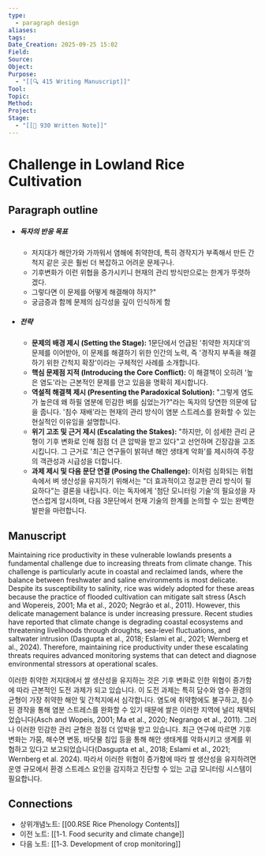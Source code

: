 ```yaml
---
type:
  - paragraph design
aliases:
tags:
Date_Creation: 2025-09-25 15:02
Field:
Source:
Object:
Purpose:
  - "[[🔍 415 Writing Manuscript]]"
Tool:
Topic:
Method:
Project:
Stage:
  - "[[📝 930 Written Note]]"
---
```


# Challenge in Lowland Rice Cultivation
## Paragraph outline
- ##### 독자의 반응 목표
	- 저지대가 해안가와 가까워서 염해에 취약한데, 특히 경작지가 부족해서 만든 간척지 같은 곳은 훨씬 더 복잡하고 어려운 문제구나.
	- 기후변화가 이런 위협을 증가시키니 현재의 관리 방식만으로는 한계가 뚜렷하겠다.
	- 그렇다면 이 문제를 어떻게 해결해야 하지?"
	- 궁금증과 함께 문제의 심각성을 깊이 인식하게 함
- ##### 전략
	- **문제의 배경 제시 (Setting the Stage):** 1문단에서 언급된 '취약한 저지대'의 문제를 이어받아, 이 문제를 해결하기 위한 인간의 노력, 즉 '경작지 부족을 해결하기 위한 간척지 확장'이라는 구체적인 사례를 소개합니다.
	- **핵심 문제점 지적 (Introducing the Core Conflict):** 이 해결책이 오히려 '높은 염도'라는 근본적인 문제를 안고 있음을 명확히 제시합니다.
	- **역설적 해결책 제시 (Presenting the Paradoxical Solution):** "그렇게 염도가 높은데 왜 하필 염분에 민감한 벼를 심었는가?"라는 독자의 당연한 의문에 답을 줍니다. '침수 재배'라는 현재의 관리 방식이 염분 스트레스를 완화할 수 있는 현실적인 이유임을 설명합니다.
	- **위기 고조 및 근거 제시 (Escalating the Stakes):** "하지만, 이 섬세한 관리 균형이 기후 변화로 인해 점점 더 큰 압박을 받고 있다"고 선언하며 긴장감을 고조시킵니다. 그 근거로 '최근 연구들이 밝혀낸 해안 생태계 악화'를 제시하여 주장의 객관성과 시급성을 더합니다.
	- **과제 제시 및 다음 문단 연결 (Posing the Challenge):** 이처럼 심화되는 위협 속에서 벼 생산성을 유지하기 위해서는 "더 효과적이고 정교한 관리 방식이 필요하다"는 결론을 내립니다. 이는 독자에게 '첨단 모니터링 기술'의 필요성을 자연스럽게 암시하며, 다음 3문단에서 현재 기술의 한계를 논의할 수 있는 완벽한 발판을 마련합니다.
## Manuscript

Maintaining rice productivity in these vulnerable lowlands presents a fundamental challenge due to increasing threats from climate change. This challenge is particularly acute in coastal and reclaimed lands, where the balance between freshwater and saline environments is most delicate. Despite its susceptibility to salinity, rice was widely adopted for these areas because the practice of flooded cultivation can mitigate salt stress (Asch and Wopereis, 2001; Ma et al., 2020; Negrão et al., 2011). However, this delicate management balance is under increasing pressure. Recent studies have reported that climate change is degrading coastal ecosystems and threatening livelihoods through droughts, sea-level fluctuations, and saltwater intrusion (Dasgupta et al., 2018; Eslami et al., 2021; Wernberg et al., 2024). Therefore, maintaining rice productivity under these escalating threats requires advanced monitoring systems that can detect and diagnose environmental stressors at operational scales.

이러한 취약한 저지대에서 쌀 생산성을 유지하는 것은 기후 변화로 인한 위협이 증가함에 따라 근본적인 도전 과제가 되고 있습니다. 이 도전 과제는 특히 담수와 염수 환경의 균형이 가장 취약한 해안 및 간척지에서 심각합니다. 염도에 취약함에도 불구하고, 침수된 경작을 통해 염분 스트레스를 완화할 수 있기 때문에 쌀은 이러한 지역에 널리 채택되었습니다(Asch and Wopeis, 2001; Ma et al., 2020; Negrango et al., 2011). 그러나 이러한 민감한 관리 균형은 점점 더 압박을 받고 있습니다. 최근 연구에 따르면 기후 변화는 가뭄, 해수면 변동, 바닷물 침입 등을 통해 해안 생태계를 악화시키고 생계를 위협하고 있다고 보고되었습니다(Dasgupta et al., 2018; Eslami et al., 2021; Wernberg et al. 2024). 따라서 이러한 위협이 증가함에 따라 쌀 생산성을 유지하려면 운영 규모에서 환경 스트레스 요인을 감지하고 진단할 수 있는 고급 모니터링 시스템이 필요합니다.
## Connections
- 상위개념노트: [[00.RSE Rice Phenology Contents]]
- 이전 노트: [[1-1. Food security and climate change]]
- 다음 노트: [[1-3. Development of crop monitoring]]
